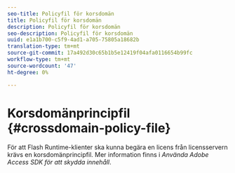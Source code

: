 ```yaml
---
seo-title: Policyfil för korsdomän
title: Policyfil för korsdomän
description: Policyfil för korsdomän
seo-description: Policyfil för korsdomän
uuid: e1a1b700-c5f9-4ad1-a705-75805a18682b
translation-type: tm+mt
source-git-commit: 17a492d30c65b1b5e12419f04afa0116654b99fc
workflow-type: tm+mt
source-wordcount: '47'
ht-degree: 0%

---
```



# Korsdomänprincipfil {#crossdomain-policy-file}

För att Flash Runtime-klienter ska kunna begära en licens från licensservern krävs en korsdomänprincipfil. Mer information finns i *Använda Adobe Access SDK för att skydda innehåll*.
